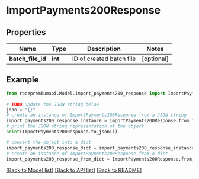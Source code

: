 # ImportPayments200Response


## Properties

Name | Type | Description | Notes
------------ | ------------- | ------------- | -------------
**batch_file_id** | **int** | ID of created batch file | [optional] 

## Example

```python
from rbczpremiumapi.Model.import_payments200_response import ImportPayments200Response

# TODO update the JSON string below
json = "{}"
# create an instance of ImportPayments200Response from a JSON string
import_payments200_response_instance = ImportPayments200Response.from_json(json)
# print the JSON string representation of the object
print(ImportPayments200Response.to_json())

# convert the object into a dict
import_payments200_response_dict = import_payments200_response_instance.to_dict()
# create an instance of ImportPayments200Response from a dict
import_payments200_response_from_dict = ImportPayments200Response.from_dict(import_payments200_response_dict)
```
[[Back to Model list]](../README.md#documentation-for-models) [[Back to API list]](../README.md#documentation-for-api-endpoints) [[Back to README]](../README.md)


